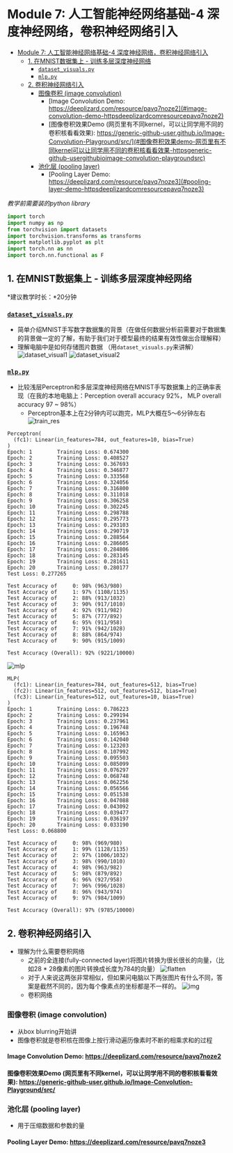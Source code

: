 # Module 7: 人工智能神经网络基础-4 深度神经网络，卷积神经网络引入

- [Module 7: 人工智能神经网络基础-4 深度神经网络，卷积神经网络引入](#module-7-人工智能神经网络基础-4-深度神经网络卷积神经网络引入)
  - [1. 在MNIST数据集上 - 训练多层深度神经网络](#1-在mnist数据集上---训练多层深度神经网络)
    - [`dataset_visuals.py`](#dataset_visualspy)
    - [`mlp.py`](#mlppy)
  - [2. 卷积神经网络引入](#2-卷积神经网络引入)
    - [图像卷积 (image convolution)](#图像卷积-image-convolution)
      - [Image Convolution Demo: https://deeplizard.com/resource/pavq7noze2](#image-convolution-demo-httpsdeeplizardcomresourcepavq7noze2)
      - [图像卷积效果Demo (网页里有不同kernel，可以让同学用不同的卷积核看看效果): https://generic-github-user.github.io/Image-Convolution-Playground/src/](#图像卷积效果demo-网页里有不同kernel可以让同学用不同的卷积核看看效果-httpsgeneric-github-usergithubioimage-convolution-playgroundsrc)
    - [池化层 (pooling layer)](#池化层-pooling-layer)
      - [Pooling Layer Demo: https://deeplizard.com/resource/pavq7noze3](#pooling-layer-demo-httpsdeeplizardcomresourcepavq7noze3)

*教学前需要装的python library*

```python
import torch
import numpy as np
from torchvision import datasets
import torchvision.transforms as transforms
import matplotlib.pyplot as plt
import torch.nn as nn
import torch.nn.functional as F
```



## 1. 在MNIST数据集上 - 训练多层深度神经网络

*建议教学时长：*20分钟

### [`dataset_visuals.py`](/Module7/dataset_visual.py)
- 简单介绍MNIST手写数字数据集的背景（在做任何数据分析前需要对于数据集的背景做一定的了解，有助于我们对于模型最终的结果有效性做出合理解释）
- 理解电脑中是如何存储图片数据 （用`dataset_visuals.py`来讲解）
![dataset_visual1](/Module7/img/dataset_visual_1.png)
![dataset_visual2](/Module7/img/dataset_visual_2.png)

### [`mlp.py`](/Module7/mlp.py)

- 比较浅层Perceptron和多层深度神经网络在MNIST手写数据集上的正确率表现（在我的本地电脑上：Perception overall accuracy 92%， MLP overall accuracy 97 ~ 98%）
  - Perceptron基本上在2分钟内可以跑完，MLP大概在5～6分钟左右
![train_res](/Module7/img/perceptron_test.jpeg)
```
Perceptron(
  (fc1): Linear(in_features=784, out_features=10, bias=True)
)
Epoch: 1        Training Loss: 0.674300
Epoch: 2        Training Loss: 0.408527
Epoch: 3        Training Loss: 0.367693
Epoch: 4        Training Loss: 0.346877
Epoch: 5        Training Loss: 0.333568
Epoch: 6        Training Loss: 0.324056
Epoch: 7        Training Loss: 0.316800
Epoch: 8        Training Loss: 0.311018
Epoch: 9        Training Loss: 0.306258
Epoch: 10       Training Loss: 0.302245
Epoch: 11       Training Loss: 0.298788
Epoch: 12       Training Loss: 0.295773
Epoch: 13       Training Loss: 0.293103
Epoch: 14       Training Loss: 0.290719
Epoch: 15       Training Loss: 0.288564
Epoch: 16       Training Loss: 0.286605
Epoch: 17       Training Loss: 0.284806
Epoch: 18       Training Loss: 0.283145
Epoch: 19       Training Loss: 0.281611
Epoch: 20       Training Loss: 0.280177
Test Loss: 0.277265

Test Accuracy of     0: 98% (963/980)
Test Accuracy of     1: 97% (1108/1135)
Test Accuracy of     2: 88% (913/1032)
Test Accuracy of     3: 90% (917/1010)
Test Accuracy of     4: 92% (911/982)
Test Accuracy of     5: 87% (777/892)
Test Accuracy of     6: 95% (911/958)
Test Accuracy of     7: 91% (942/1028)
Test Accuracy of     8: 88% (864/974)
Test Accuracy of     9: 90% (915/1009)

Test Accuracy (Overall): 92% (9221/10000)
```


![mlp](/Module7/img/mlp_test.png)
```
MLP(
  (fc1): Linear(in_features=784, out_features=512, bias=True)
  (fc2): Linear(in_features=512, out_features=512, bias=True)
  (fc3): Linear(in_features=512, out_features=10, bias=True)
)
Epoch: 1        Training Loss: 0.786223
Epoch: 2        Training Loss: 0.299194
Epoch: 3        Training Loss: 0.237961
Epoch: 4        Training Loss: 0.196748
Epoch: 5        Training Loss: 0.165963
Epoch: 6        Training Loss: 0.142040
Epoch: 7        Training Loss: 0.123203
Epoch: 8        Training Loss: 0.107992
Epoch: 9        Training Loss: 0.095503
Epoch: 10       Training Loss: 0.085099
Epoch: 11       Training Loss: 0.076297
Epoch: 12       Training Loss: 0.068748
Epoch: 13       Training Loss: 0.062256
Epoch: 14       Training Loss: 0.056566
Epoch: 15       Training Loss: 0.051538
Epoch: 16       Training Loss: 0.047088
Epoch: 17       Training Loss: 0.043092
Epoch: 18       Training Loss: 0.039477
Epoch: 19       Training Loss: 0.036197
Epoch: 20       Training Loss: 0.033190
Test Loss: 0.068800

Test Accuracy of     0: 98% (969/980)
Test Accuracy of     1: 99% (1128/1135)
Test Accuracy of     2: 97% (1006/1032)
Test Accuracy of     3: 98% (990/1010)
Test Accuracy of     4: 98% (963/982)
Test Accuracy of     5: 98% (879/892)
Test Accuracy of     6: 96% (927/958)
Test Accuracy of     7: 96% (996/1028)
Test Accuracy of     8: 96% (943/974)
Test Accuracy of     9: 97% (984/1009)

Test Accuracy (Overall): 97% (9785/10000)
```





## 2. 卷积神经网络引入

- 理解为什么需要卷积网络
  - 之前的全连接(fully-connected layer)将图片转换为很长很长的向量，（比如28 * 28像素的图片转换成长度为784的向量）
    ![flatten](/Module7/img/flattened.png)
  - 对于人来说这两张非常相似，但如果问电脑以下两张图片有什么不同，答案是截然不同的，因为每个像素点的坐标都是不一样的。
    ![img](/Module7/img/what_comp_sees.png)
  - 卷积网络

### 图像卷积 (image convolution)
- 从box blurring开始讲
- 图像卷积就是卷积核在图像上按行滑动遍历像素时不断的相乘求和的过程
#### Image Convolution Demo: https://deeplizard.com/resource/pavq7noze2
#### 图像卷积效果Demo (网页里有不同kernel，可以让同学用不同的卷积核看看效果): https://generic-github-user.github.io/Image-Convolution-Playground/src/


### 池化层 (pooling layer)
- 用于压缩数据和参数的量
#### Pooling Layer Demo: https://deeplizard.com/resource/pavq7noze3
